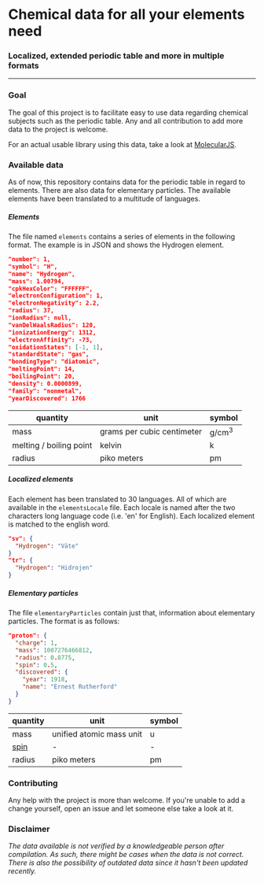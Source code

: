 # Chemical data for all your elements need
### Localized, extended periodic table and more in multiple formats
***

### Goal

The goal of this project is to facilitate easy to use data regarding chemical subjects such as the periodic table. Any and all contribution to add more data to the project is welcome.

For an actual usable library using this data, take a look at [MolecularJS](https://github.com/AlexGustafsson/MolecularJS).


### Available data

As of now, this repository contains data for the periodic table in regard to elements. There are also data for elementary particles. The available elements have been translated to a multitude of languages.

##### Elements

The file named `elements` contains a series of elements in the following format. The example is in JSON and shows the Hydrogen element.

```json
"number": 1,
"symbol": "H",
"name": "Hydrogen",
"mass": 1.00794,
"cpkHexColor": "FFFFFF",
"electronConfiguration": 1,
"electronNegativity": 2.2,
"radius": 37,
"ionRadius": null,
"vanDelWaalsRadius": 120,
"ionizationEnergy": 1312,
"electronAffinity": -73,
"oxidationStates": [-1, 1],
"standardState": "gas",
"bondingType": "diatomic",
"meltingPoint": 14,
"boilingPoint": 20,
"density": 0.0000899,
"family": "nonmetal",
"yearDiscovered": 1766
```

| quantity | unit | symbol |
|---|---|---|
| mass | grams per cubic centimeter | g/cm<sup>3</sup> |
| melting / boiling point | kelvin | k |
| radius | piko meters | pm |

##### Localized elements

Each element has been translated to 30 languages. All of which are available in the `elementsLocale` file. Each locale is named after the two characters long language code (i.e. 'en' for English). Each localized element is matched to the english word.

```json
"sv": {
  "Hydrogen": "Väte"
}
"tr": {
  "Hydrogen": "Hidrojen"
}
```

##### Elementary particles

The file `elementaryParticles` contain just that, information about elementary particles. The format is as follows:

```json
"proton": {
  "charge": 1,
  "mass": 1007276466812,
  "radius": 0.8775,
  "spin": 0.5,
  "discovered": {
    "year": 1918,
    "name": "Ernest Rutherford"
  }
}
```

| quantity | unit | symbol |
|---|---|---|
| mass | unified atomic mass unit | u |
| [spin](https://en.wikipedia.org/wiki/Spin_(physics)) | - | - |
| radius | piko meters | pm |

### Contributing

Any help with the project is more than welcome. If you're unable to add a change yourself, open an issue and let someone else take a look at it.

### Disclaimer

_The data available is not verified by a knowledgeable person after compilation. As such, there might be cases when the data is not correct. There is also the possibility of outdated data since it hasn't been updated recently._
